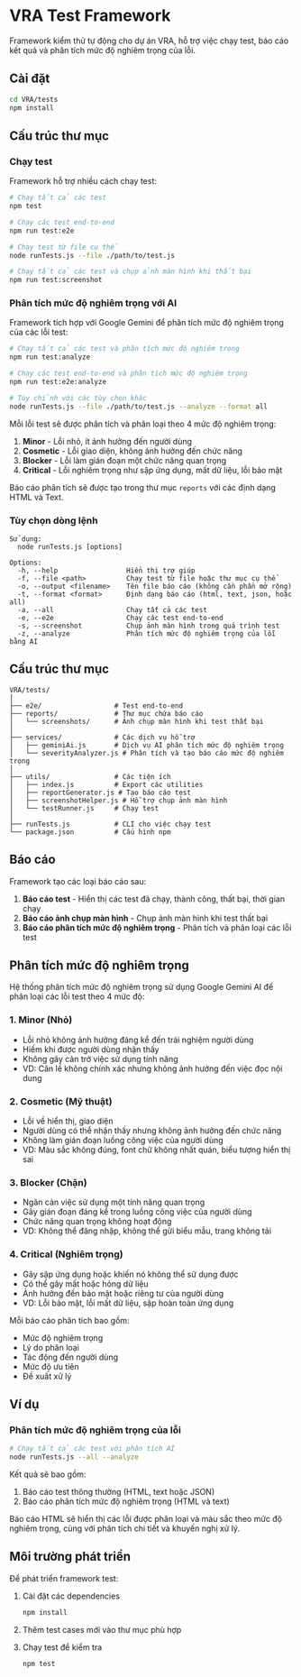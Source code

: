 # VRA Test Framework

Framework kiểm thử tự động cho dự án VRA, hỗ trợ việc chạy test, báo cáo kết quả và phân tích mức độ nghiêm trọng của lỗi.

## Cài đặt

```bash
cd VRA/tests
npm install
```

## Cấu trúc thư mục

### Chạy test

Framework hỗ trợ nhiều cách chạy test:

```bash
# Chạy tất cả các test
npm test

# Chạy các test end-to-end
npm run test:e2e

# Chạy test từ file cụ thể
node runTests.js --file ./path/to/test.js

# Chạy tất cả các test và chụp ảnh màn hình khi thất bại
npm run test:screenshot
```

### Phân tích mức độ nghiêm trọng với AI

Framework tích hợp với Google Gemini để phân tích mức độ nghiêm trọng của các lỗi test:

```bash
# Chạy tất cả các test và phân tích mức độ nghiêm trọng
npm run test:analyze

# Chạy các test end-to-end và phân tích mức độ nghiêm trọng
npm run test:e2e:analyze

# Tùy chỉnh với các tùy chọn khác
node runTests.js --file ./path/to/test.js --analyze --format all
```

Mỗi lỗi test sẽ được phân tích và phân loại theo 4 mức độ nghiêm trọng:

1. **Minor** - Lỗi nhỏ, ít ảnh hưởng đến người dùng
2. **Cosmetic** - Lỗi giao diện, không ảnh hưởng đến chức năng
3. **Blocker** - Lỗi làm gián đoạn một chức năng quan trọng
4. **Critical** - Lỗi nghiêm trọng như sập ứng dụng, mất dữ liệu, lỗi bảo mật

Báo cáo phân tích sẽ được tạo trong thư mục `reports` với các định dạng HTML và Text.

### Tùy chọn dòng lệnh

```
Sử dụng:
  node runTests.js [options]
  
Options:
  -h, --help                 Hiển thị trợ giúp
  -f, --file <path>          Chạy test từ file hoặc thư mục cụ thể
  -o, --output <filename>    Tên file báo cáo (không cần phần mở rộng)
  -t, --format <format>      Định dạng báo cáo (html, text, json, hoặc all)
  -a, --all                  Chạy tất cả các test
  -e, --e2e                  Chạy các test end-to-end
  -s, --screenshot           Chụp ảnh màn hình trong quá trình test
  -z, --analyze              Phân tích mức độ nghiêm trọng của lỗi bằng AI
```

## Cấu trúc thư mục

```
VRA/tests/
│
├── e2e/                  # Test end-to-end
├── reports/              # Thư mục chứa báo cáo
│   └── screenshots/      # Ảnh chụp màn hình khi test thất bại
│
├── services/             # Các dịch vụ hỗ trợ
│   ├── geminiAi.js       # Dịch vụ AI phân tích mức độ nghiêm trọng
│   └── severityAnalyzer.js # Phân tích và tạo báo cáo mức độ nghiêm trọng
│
├── utils/                # Các tiện ích
│   ├── index.js          # Export các utilities
│   ├── reportGenerator.js # Tạo báo cáo test
│   ├── screenshotHelper.js # Hỗ trợ chụp ảnh màn hình
│   └── testRunner.js     # Chạy test
│
├── runTests.js           # CLI cho việc chạy test
└── package.json          # Cấu hình npm
```

## Báo cáo

Framework tạo các loại báo cáo sau:

1. **Báo cáo test** - Hiển thị các test đã chạy, thành công, thất bại, thời gian chạy
2. **Báo cáo ảnh chụp màn hình** - Chụp ảnh màn hình khi test thất bại
3. **Báo cáo phân tích mức độ nghiêm trọng** - Phân tích và phân loại các lỗi test

## Phân tích mức độ nghiêm trọng

Hệ thống phân tích mức độ nghiêm trọng sử dụng Google Gemini AI để phân loại các lỗi test theo 4 mức độ:

### 1. Minor (Nhỏ)

- Lỗi nhỏ không ảnh hưởng đáng kể đến trải nghiệm người dùng
- Hiếm khi được người dùng nhận thấy
- Không gây cản trở việc sử dụng tính năng
- VD: Căn lề không chính xác nhưng không ảnh hưởng đến việc đọc nội dung

### 2. Cosmetic (Mỹ thuật)

- Lỗi về hiển thị, giao diện
- Người dùng có thể nhận thấy nhưng không ảnh hưởng đến chức năng
- Không làm gián đoạn luồng công việc của người dùng
- VD: Màu sắc không đúng, font chữ không nhất quán, biểu tượng hiển thị sai

### 3. Blocker (Chặn)

- Ngăn cản việc sử dụng một tính năng quan trọng
- Gây gián đoạn đáng kể trong luồng công việc của người dùng
- Chức năng quan trọng không hoạt động
- VD: Không thể đăng nhập, không thể gửi biểu mẫu, trang không tải

### 4. Critical (Nghiêm trọng)

- Gây sập ứng dụng hoặc khiến nó không thể sử dụng được
- Có thể gây mất hoặc hỏng dữ liệu
- Ảnh hưởng đến bảo mật hoặc riêng tư của người dùng
- VD: Lỗi bảo mật, lỗi mất dữ liệu, sập hoàn toàn ứng dụng

Mỗi báo cáo phân tích bao gồm:

- Mức độ nghiêm trọng
- Lý do phân loại
- Tác động đến người dùng
- Mức độ ưu tiên
- Đề xuất xử lý

## Ví dụ

### Phân tích mức độ nghiêm trọng của lỗi

```bash
# Chạy tất cả các test với phân tích AI
node runTests.js --all --analyze
```

Kết quả sẽ bao gồm:
1. Báo cáo test thông thường (HTML, text hoặc JSON)
2. Báo cáo phân tích mức độ nghiêm trọng (HTML và text)

Báo cáo HTML sẽ hiển thị các lỗi được phân loại và màu sắc theo mức độ nghiêm trọng, cùng với phân tích chi tiết và khuyến nghị xử lý.

## Môi trường phát triển

Để phát triển framework test:

1. Cài đặt các dependencies
   ```bash
   npm install
   ```

2. Thêm test cases mới vào thư mục phù hợp

3. Chạy test để kiểm tra
   ```bash
   npm test
   ```
